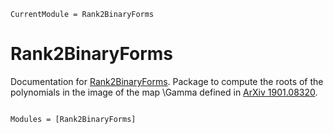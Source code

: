 ```@meta
CurrentModule = Rank2BinaryForms
```

# Rank2BinaryForms

Documentation for [Rank2BinaryForms](https://github.com/LauraBMo/Rank2BinaryForms.jl).
Package to compute the roots of the polynomials in the image of the map \Gamma defined in [ArXiv 1901.08320](https://arxiv.org/abs/1901.08320).

```@index
```

```@autodocs
Modules = [Rank2BinaryForms]
```
